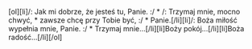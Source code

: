 [ol][li]/: Jak mi dobrze, że jesteś tu, Panie. :/ * /: Trzymaj mnie, mocno chwyć, * zawsze chcę przy Tobie być, :/ * Panie.[/li][li]/: Boża miłość wypełnia mnie, Panie. :/ * Trzymaj mnie...[/li][li]Boży pokój...[/li][li]Boża radość...[/li][/ol]